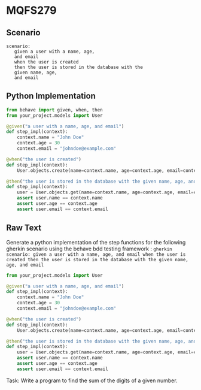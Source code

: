# MQFS279
## Scenario
```gherkin
scenario: 
   given a user with a name, age, 
   and email 
   when the user is created 
   then the user is stored in the database with the 
   given name, age, 
   and email
```


## Python Implementation
```python
from behave import given, when, then
from your_project.models import User

@given("a user with a name, age, and email")
def step_impl(context):
    context.name = "John Doe"
    context.age = 30
    context.email = "johndoe@example.com"

@when("the user is created")
def step_impl(context):
    User.objects.create(name=context.name, age=context.age, email=context.email)

@then("the user is stored in the database with the given name, age, and email")
def step_impl(context):
    user = User.objects.get(name=context.name, age=context.age, email=context.email)
    assert user.name == context.name
    assert user.age == context.age
    assert user.email == context.email
```


## Raw Text
Generate a python implementation of the step functions for the following gherkin scenario using the behave bdd testing framework : ```gherkin scenario: given a user with a name, age, and email when the user is created then the user is stored in the database with the given name, age, and email ```



```python from behave import given, when, then
from your_project.models import User

@given("a user with a name, age, and email")
def step_impl(context):
    context.name = "John Doe"
    context.age = 30
    context.email = "johndoe@example.com"

@when("the user is created")
def step_impl(context):
    User.objects.create(name=context.name, age=context.age, email=context.email)

@then("the user is stored in the database with the given name, age, and email")
def step_impl(context):
    user = User.objects.get(name=context.name, age=context.age, email=context.email)
    assert user.name == context.name
    assert user.age == context.age
    assert user.email == context.email
```

Task: Write a program to find the sum of the digits of a given number.
